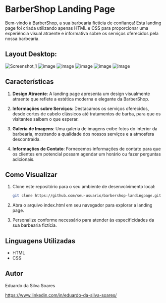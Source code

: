 # BarberShop Landing Page

Bem-vindo à BarberShop, a sua barbearia fictícia de confiança! Esta landing page foi criada utilizando apenas HTML e CSS para proporcionar uma experiência visual atraente e informativa sobre os serviços oferecidos pela nossa barbearia.

## Layout Desktop:
![Screenshot_1](https://github.com/eduardossoares/landingpage-barbearia/assets/128731192/1b34ea91-fbbc-4dea-a6a7-e87a2af75394)
![image](https://github.com/eduardossoares/landingpage-barbearia/assets/128731192/6aa2f2a4-ab95-47b7-ac7b-58b31c97dbfd)
![image](https://github.com/eduardossoares/landingpage-barbearia/assets/128731192/7415c6ee-db4a-45a2-b6c7-a5bb10c6c175)
![image](https://github.com/eduardossoares/landingpage-barbearia/assets/128731192/82f3fa08-6557-4ae0-b616-fd69e0870638)
![image](https://github.com/eduardossoares/landingpage-barbearia/assets/128731192/cbc38a60-0fb9-4c41-a164-1b2eb1197fa9)
![image](https://github.com/eduardossoares/landingpage-barbearia/assets/128731192/2515b19b-53fa-4659-a4ac-5aa3d012be1a)





## Características

1. **Design Atraente**: A landing page apresenta um design visualmente atraente que reflete a estética moderna e elegante da BarberShop.

2. **Informações sobre Serviços**: Destacamos os serviços oferecidos, desde cortes de cabelo clássicos até tratamentos de barba, para que os visitantes saibam o que esperar.

3. **Galeria de Imagens**: Uma galeria de imagens exibe fotos do interior da barbearia, mostrando a qualidade dos nossos serviços e a atmosfera descontraída.

4. **Informações de Contato**: Fornecemos informações de contato para que os clientes em potencial possam agendar um horário ou fazer perguntas adicionais.

## Como Visualizar

1. Clone este repositório para o seu ambiente de desenvolvimento local:

   ```bash
   git clone https://github.com/seu-usuario/barbershop-landingpage.git
   ```
2. Abra o arquivo index.html em seu navegador para explorar a landing page.
3. Personalize conforme necessário para atender às especificidades da sua barbearia fictícia.

## Linguagens Utilizadas

- HTML
- CSS

## Autor

Eduardo da Silva Soares

https://www.linkedin.com/in/eduardo-da-silva-soares/
